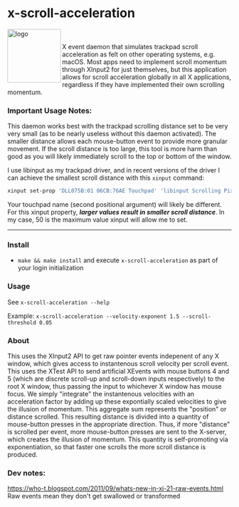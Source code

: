 
# x-scroll-acceleration

<img alt="logo" align="left" height="120" width="120" src="https://user-images.githubusercontent.com/85039141/129835610-a53994cc-7bce-4420-b078-3b6d5803ed7d.png">

&nbsp;

X event daemon that simulates trackpad scroll acceleration as felt on other operating systems, e.g. macOS. Most apps need to implement scroll momentum through XInput2 for just themselves, but this application allows for scroll acceleration globally in all X applications, regardless if they have implemented their own scrolling momentum.

### **Important Usage Notes**:
This daemon works best with the trackpad scrolling distance set to be very very small (as to be nearly useless without this daemon activated). The smaller distance allows each mouse-button event to provide more granular movement. If the scroll distance is too large, this tool is more harm than good as you will likely immediately scroll to the top or bottom of the window.

I use libinput as my trackpad driver, and in recent versions of the driver I can achieve the smallest scroll distance with this `xinput` command:
```sh
xinput set-prop 'DLL075B:01 06CB:76AE Touchpad' 'libinput Scrolling Pixel Distance' 50
```

Your touchpad name (second positional argument) will likely be different. For this xinput property, ***larger values result in smaller scroll distance***. In my case, 50 is the maximum value xinput will allow me to set.

---

### Install
- `make && make install` and execute `x-scroll-acceleration` as part of your login initialization


### Usage
See `x-scroll-acceleration --help`

Example: `x-scroll-acceleration --velocity-exponent 1.5 --scroll-threshold 0.05`


### About
This uses the XInput2 API to get raw pointer events indepenent of any X window, which gives access to instantenous scroll velocity per scroll event. This uses the XTest API to send artificial XEvents with mouse buttons 4 and 5 (which are discrete scroll-up and scroll-down inputs respectively) to the root X window, thus passing the input to whichever X window has mouse focus. We simply "integrate" the instantenous velocities with an acceleration factor by adding up these expontially scaled velocities to give the illusion of momentum. This aggregate sum represents the "position" or distance scrolled. This resulting distance is divided into a quantity of mouse-button presses in the appropriate direction. Thus, if more "distance" is scrolled per event, more mouse-button presses are sent to the X-server, which creates the illusion of momentum. This quantity is self-promoting via exponentiation, so that faster one scrolls the more scroll distance is produced.


### Dev notes:
https://who-t.blogspot.com/2011/09/whats-new-in-xi-21-raw-events.html
Raw events mean they don't get swallowed or transformed
